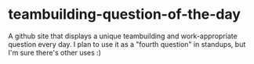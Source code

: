 # teambuilding-question-of-the-day
A github site that displays a unique teambuilding and work-appropriate question every day. I plan to use it as a "fourth question" in standups, but I'm sure there's other uses :)
